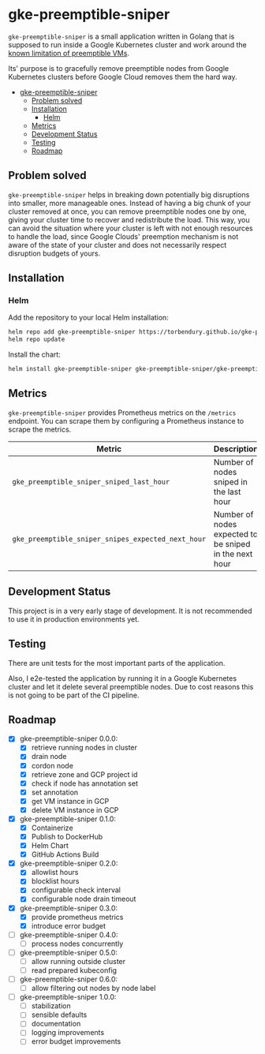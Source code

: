 # gke-preemptible-sniper

`gke-preemptible-sniper` is a small application written in Golang that is supposed to run inside a Google Kubernetes cluster and work around the [known limitation of preemptible VMs](https://cloud.google.com/compute/docs/instances/preemptible#limitations).

Its' purpose is to gracefully remove preemptible nodes from Google Kubernetes clusters before Google Cloud removes them the hard way.

- [gke-preemptible-sniper](#gke-preemptible-sniper)
  - [Problem solved](#problem-solved)
  - [Installation](#installation)
    - [Helm](#helm)
  - [Metrics](#metrics)
  - [Development Status](#development-status)
  - [Testing](#testing)
  - [Roadmap](#roadmap)

## Problem solved

`gke-preemptible-sniper` helps in breaking down potentially big disruptions into smaller, more manageable ones. Instead of having a big chunk of your cluster removed at once, you can remove preemptible nodes one by one, giving your cluster time to recover and redistribute the load. This way, you can avoid the situation where your cluster is left with not enough resources to handle the load, since Google Clouds' preemption mechanism is not aware of the state of your cluster and does not necessarily respect disruption budgets of yours.

## Installation

### Helm

Add the repository to your local Helm installation:

```bash
helm repo add gke-preemptible-sniper https://torbendury.github.io/gke-preemptible-sniper
helm repo update
```

Install the chart:

```bash
helm install gke-preemptible-sniper gke-preemptible-sniper/gke-preemptible-sniper --namespace gke-preemptible-sniper --create-namespace
```

## Metrics

`gke-preemptible-sniper` provides Prometheus metrics on the `/metrics` endpoint. You can scrape them by configuring a Prometheus instance to scrape the metrics.

| Metric                                             | Description                                            |
|----------------------------------------------------|--------------------------------------------------------|
| `gke_preemptible_sniper_sniped_last_hour`          | Number of nodes sniped in the last hour                |
| `gke_preemptible_sniper_snipes_expected_next_hour` | Number of nodes expected to be sniped in the next hour |

## Development Status

This project is in a very early stage of development. It is not recommended to use it in production environments yet.

## Testing

There are unit tests for the most important parts of the application.

Also, I e2e-tested the application by running it in a Google Kubernetes cluster and let it delete several preemptible nodes. Due to cost reasons this is not going to be part of the CI pipeline.

## Roadmap

- [x] gke-preemptible-sniper 0.0.0:
  - [x] retrieve running nodes in cluster
  - [x] drain node
  - [x] cordon node
  - [x] retrieve zone and GCP project id
  - [x] check if node has annotation set
  - [x] set annotation
  - [x] get VM instance in GCP
  - [x] delete VM instance in GCP

- [x] gke-preemptible-sniper 0.1.0:
  - [x] Containerize
  - [x] Publish to DockerHub
  - [x] Helm Chart
  - [x] GitHub Actions Build

- [x] gke-preemptible-sniper 0.2.0:
  - [x] allowlist hours
  - [x] blocklist hours
  - [x] configurable check interval
  - [x] configurable node drain timeout

- [x] gke-preemptible-sniper 0.3.0:
  - [x] provide prometheus metrics
  - [x] introduce error budget

- [ ] gke-preemptible-sniper 0.4.0:
  - [ ] process nodes concurrently

- [ ] gke-preemptible-sniper 0.5.0:
  - [ ] allow running outside cluster
  - [ ] read prepared kubeconfig

- [ ] gke-preemptible-sniper 0.6.0:
  - [ ] allow filtering out nodes by node label

- [ ] gke-preemptible-sniper 1.0.0:
  - [ ] stabilization
  - [ ] sensible defaults
  - [ ] documentation
  - [ ] logging improvements
  - [ ] error budget improvements
